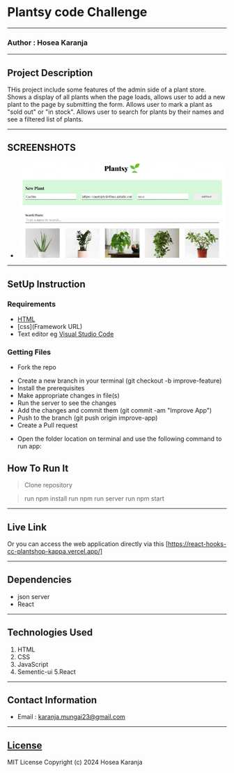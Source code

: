 # Plantsy code Challenge
*****
### Author : Hosea Karanja

****
## Project Description
THis project include some features of the admin side of a plant store. Shows a display of all plants when the page loads, allows user to add a new plant to the page by submitting the form. Allows user to mark a plant as "sold out" or "in stock". Allows user to search for plants by their names and see a filtered list of plants. 


******

## SCREENSHOTS
- ![Screenshot 2023-03-10 at 3 18 17 PM](https://raw.githubusercontent.com/karanja-23/myImage2/refs/heads/main/plantsy.gif)


********
## SetUp Instruction
### Requirements
* [HTML](html.com)
* [css](Framework URL)
* Text editor eg [Visual Studio Code](https://code.visualstudio.com/download)

### Getting Files
* Fork the repo
- Create a new branch in your terminal (git checkout -b improve-feature)
- Install the prerequisites
- Make appropriate changes in file(s)
- Run the server to see the changes
- Add the changes and commit them (git commit -am "Improve App")
- Push to the branch (git push origin improve-app)
- Create a Pull request
* Open the folder location on terminal and use the following command to run app:

## How To Run It
>  Clone repository

> run npm install
>run npm run server
> run npm start
*****
## Live Link
Or you can access the web application directly via this [https://react-hooks-cc-plantshop-kappa.vercel.app/]
*****
## Dependencies

- json server
- React

*****

## Technologies Used
1. HTML
2. CSS
3. JavaScript
4. Sementic-ui
5.React
*****
## Contact Information
* Email : karanja.mungai23@gmail.com
*****
## [License](LICENSE)
MIT License
Copyright (c) 2024 Hosea Karanja
